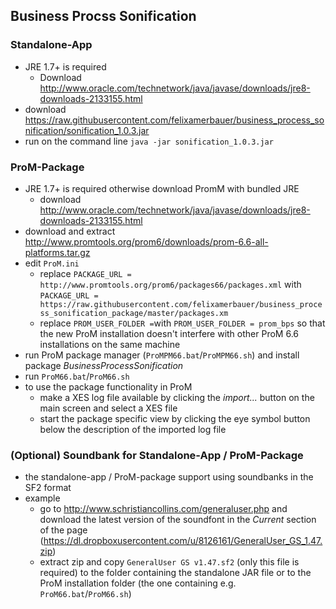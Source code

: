 ## Business Procss Sonification
### Standalone-App
* JRE 1.7+ is required
	* Download http://www.oracle.com/technetwork/java/javase/downloads/jre8-downloads-2133155.html
* download https://raw.githubusercontent.com/felixamerbauer/business_process_sonification/sonification_1.0.3.jar
* run on the command line `java -jar sonification_1.0.3.jar`

### ProM-Package
* JRE 1.7+ is required otherwise download PromM with bundled JRE
	* download http://www.oracle.com/technetwork/java/javase/downloads/jre8-downloads-2133155.html
* download and extract http://www.promtools.org/prom6/downloads/prom-6.6-all-platforms.tar.gz
* edit `ProM.ini`
	* replace `PACKAGE_URL = http://www.promtools.org/prom6/packages66/packages.xml` with `PACKAGE_URL = https://raw.githubusercontent.com/felixamerbauer/business_process_sonification_package/master/packages.xm`
	* replace `PROM_USER_FOLDER =`with `PROM_USER_FOLDER = prom_bps` so that the new ProM installation doesn't interfere with other ProM 6.6 installations on the same machine
* run ProM package manager (`ProMPM66.bat`/`ProMPM66.sh`) and install package *BusinessProcessSonification*
* run `ProM66.bat`/`ProM66.sh`
* to use the package functionality in ProM
	* make a XES log file available by clicking the *import...* button on the main screen and select a XES file
	* start the package specific view by clicking the eye symbol button below the description of the imported log file

### (Optional) Soundbank for Standalone-App / ProM-Package
* the standalone-app / ProM-package support using soundbanks in the SF2 format
* example
	* go to http://www.schristiancollins.com/generaluser.php and download the latest version of the soundfont in the *Current* section of the page (https://dl.dropboxusercontent.com/u/8126161/GeneralUser_GS_1.47.zip)
	* extract zip and copy `GeneralUser GS v1.47.sf2` (only this file is required) to the folder containing the standalone JAR file or to the ProM installation folder (the one containing e.g. `ProM66.bat`/`ProM66.sh`)